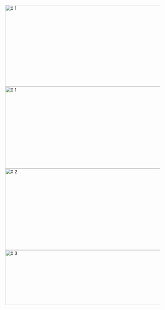 
<img width="626" height="266" alt="0 1" src="https://github.com/user-attachments/assets/9e150c69-5a93-424a-bb0c-6a992d1f2efa" />
<img width="626" height="266" alt="0 1" src="https://github.com/user-attachments/assets/bd402d13-9657-4a04-8713-c15150dfbdfd" />
<img width="578" height="266" alt="0 2" src="https://github.com/user-attachments/assets/2bdf5042-76a6-42b5-ae90-27d803a6d1f7" />
<img width="629" height="179" alt="0 3" src="https://github.com/user-attachments/assets/625c1f47-9dd9-4300-bf1b-f768e601889b" />
